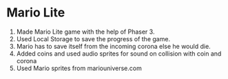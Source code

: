# Mario Lite

1. Made Mario Lite game with the help of Phaser 3.
2. Used Local Storage to save the progress of the game.
3. Mario has to save itself from the incoming corona else he would die.
4. Added coins and used audio sprites for sound on collision with coin and corona
5. Used Mario sprites from mariouniverse.com